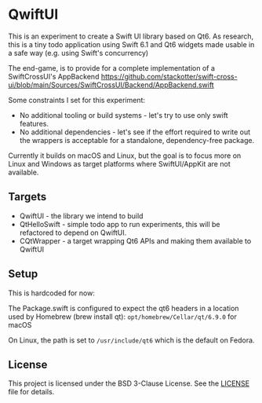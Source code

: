# QwiftUI

This is an experiment to create a Swift UI library based on Qt6. As research, this is a tiny todo application using Swift 6.1 and Qt6 widgets made usable in a safe way (e.g. using Swift's concurrency)

The end-game, is to provide for a complete implementation of a SwiftCrossUI's AppBackend https://github.com/stackotter/swift-cross-ui/blob/main/Sources/SwiftCrossUI/Backend/AppBackend.swift


Some constraints I set for this experiment:

- No additional tooling or build systems - let's try to use only swift features.
- No additional dependencies - let's see if the effort required to write out the wrappers is acceptable for a standalone, dependency-free package.

Currently it builds on macOS and Linux, but the goal is to focus more on Linux and Windows as target platforms where SwiftUI/AppKit are not available.

## Targets

- QwiftUI - the library we intend to build
- QtHelloSwift - simple todo app to run experiments, this will be refactored to depend on QwiftUI.
- CQtWrapper - a target wrapping Qt6 APIs and making them available to QwiftUI

## Setup

This is hardcoded for now:

The Package.swift is configured to expect the qt6 headers in a location used by Homebrew (brew install qt): `opt/homebrew/Cellar/qt/6.9.0` for macOS

On Linux, the path is set to `/usr/include/qt6` which is the default on Fedora.

## License

This project is licensed under the BSD 3-Clause License. See the [LICENSE](LICENSE) file for details.